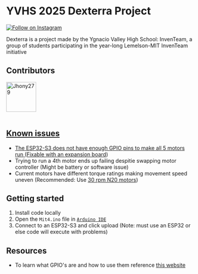 # YVHS 2025 Dexterra Project

<!-- ALL-SOCIAL LINKS:START -->
[![Follow on Instagram](https://img.shields.io/badge/Instagram-E4405F?style=for-the-badge&logo=instagram&logoColor=purple)](https://www.instagram.com/yvhs_inventeam?igsh=MzRlODBiNWFlZA==)
<!-- ALL-SOCIAL LINKS:END -->

<!-- PROJECT DESCRIPTION: START-->
Dexterra is a project made by the Ygnacio Valley High School: InvenTeam, a group of students participating in the year-long Lemelson-MIT InvenTeam initiative
<!-- PROJECT DESCRIPTION: END-->

## Contributors

<!-- ALL-CONTRIBUTORS-LIST:START - Do not remove or modify this section -->
<!-- prettier-ignore-start -->
<!-- markdownlint-disable -->
<table>
  <tbody>
    <tr>
      <a href="https://github.com/Jhony279"><img src="https://avatars.githubusercontent.com/u/114624753?v=4?s=100" width="80px;" alt="Jhony279"><a href="https://github.com/Johnathan Perez/YVHS-Dexterra/commits?author=Jhony279">
    </tr>
  </tbody>
</table>
<!-- markdownlint-restore -->
<!-- prettier-ignore-end -->
<!-- ALL-CONTRIBUTORS-LIST:END -->

## Known issues
* The ESP32-S3 does not have enough GPIO pins to make all 5 motors run (Fixable with an [expansion board](https://www.amazon.com/dp/B08DFNR2JW/?coliid=IAGTPAUPRJLG7&colid=2CQ9CG8OLE4OD&psc=1&ref_=list_c_wl_lv_ov_lig_dp_it))
* Trying to run a 4th motor ends up failing despitie swapping motor controller (Might be battery or software issue)
* Current motors have different torque ratings making movement speed uneven (Recommended: Use [30 rpm N20 motors](https://www.amazon.com/dp/B0DB285Z9J/?coliid=I2LRMXQZMDVLC5&colid=2CQ9CG8OLE4OD&ref_=list_c_wl_lv_ov_lig_dp_it&th=1))

## Getting started
1. Install code locally
2. Open the `Mit4.ino` file in [`Arduino IDE`](https://www.arduino.cc/en/software)
3. Connect to an ESP32-S3 and click upload (Note: must use an ESP32 or else code will execute with problems)

## Resources
* To learn what GPIO's are and how to use them reference [this website](https://randomnerdtutorials.com/esp32-pinout-reference-gpios/)